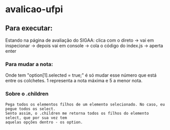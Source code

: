 # avalicao-ufpi

## Para executar: 
Estando na página de avaliação do SIGAA: clica com o direto -> vai em inspecionar -> depois vai em console -> cola o código do index.js -> aperta enter


### Para mudar a nota:
Onde tem "option[1].selected = true;" é só mudar esse número que está entre os colchetes.
1 representa a nota máxima e 5 a menor nota.



### Sobre o .children
	Pega todos os elementos filhos de um elemento selecionado. No caso, eu pegue todos os select.
	Sento assim, o .children me retorna todos os filhos do elemento select, que por sua vez tem
	aquelas opções dentro - os option. 
